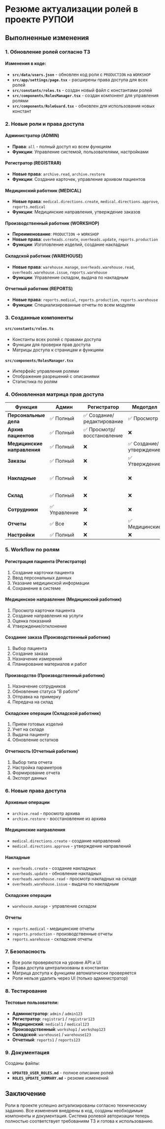 # Резюме актуализации ролей в проекте РУПОИ

## Выполненные изменения

### 1. Обновление ролей согласно ТЗ

#### Изменения в коде:
- **`src/data/users.json`** - обновлен код роли с `PRODUCTION` на `WORKSHOP`
- **`src/app/settings/page.tsx`** - расширены права доступа для всех ролей
- **`src/constants/roles.ts`** - создан новый файл с константами ролей
- **`src/components/RolesManager.tsx`** - создан компонент для управления ролями
- **`src/components/RoleGuard.tsx`** - обновлен для использования новых констант

### 2. Новые роли и права доступа

#### Администратор (ADMIN)
- **Права**: `all` - полный доступ ко всем функциям
- **Функции**: Управление системой, пользователями, настройками

#### Регистратор (REGISTRAR) 
- **Новые права**: `archive.read`, `archive.restore`
- **Функции**: Создание карточек, управление архивом пациентов

#### Медицинский работник (MEDICAL)
- **Новые права**: `medical.directions.create`, `medical.directions.approve`, `reports.medical`
- **Функции**: Медицинские направления, утверждение заказов

#### Производственный работник (WORKSHOP)
- **Переименование**: `PRODUCTION` → `WORKSHOP`
- **Новые права**: `overheads.create`, `overheads.update`, `reports.production`
- **Функции**: Изготовление изделий, создание накладных

#### Складской работник (WAREHOUSE)
- **Новые права**: `warehouse.manage`, `overheads.warehouse.read`, `overheads.warehouse.issue`, `reports.warehouse`
- **Функции**: Управление складом, выдача по накладным

#### Отчетный работник (REPORTS)
- **Новые права**: `reports.medical`, `reports.production`, `reports.warehouse`
- **Функции**: Специализированные отчеты по всем модулям

### 3. Созданные компоненты

#### `src/constants/roles.ts`
- Константы всех ролей с правами доступа
- Функции для проверки прав доступа
- Матрицы доступа к страницам и функциям

#### `src/components/RolesManager.tsx`
- Интерфейс управления ролями
- Отображение разрешений с описаниями
- Статистика по ролям

### 4. Обновленная матрица прав доступа

| Функция | Админ | Регистратор | Медотдел | Производство | Склад | Отчеты |
|---------|-------|-------------|----------|--------------|-------|--------|
| **Персональные дела** | ✅ Полный | ✅ Создание/редактирование | ✅ Просмотр | ❌ | ❌ | ❌ |
| **Архив пациентов** | ✅ Полный | ✅ Просмотр/восстановление | ❌ | ❌ | ❌ | ❌ |
| **Медицинские направления** | ✅ Полный | ❌ | ✅ Создание/утверждение | ❌ | ❌ | ❌ |
| **Заказы** | ✅ Полный | ❌ | ✅ Утверждение | ✅ Создание/обновление | ✅ Просмотр | ❌ |
| **Накладные** | ✅ Полный | ❌ | ❌ | ✅ Создание | ✅ Просмотр/выдача | ❌ |
| **Склад** | ✅ Полный | ❌ | ❌ | ❌ | ✅ Управление | ❌ |
| **Сотрудники** | ✅ Управление | ❌ | ❌ | ❌ | ❌ | ❌ |
| **Отчеты** | ✅ Все | ❌ | ✅ Медицинские | ✅ Производственные | ✅ Складские | ✅ Все |
| **Настройки** | ✅ Полный | ❌ | ❌ | ❌ | ❌ | ❌ |

### 5. Workflow по ролям

#### Регистрация пациента (Регистратор)
1. Создание карточки пациента
2. Ввод персональных данных
3. Указание медицинской информации
4. Сохранение в системе

#### Медицинское направление (Медицинский работник)
1. Просмотр карточки пациента
2. Создание направления на услуги
3. Оценка показаний
4. Утверждение/отклонение

#### Создание заказа (Производственный работник)
1. Выбор пациента
2. Создание заказа
3. Назначение измерений
4. Планирование материалов и работ

#### Производство (Производственный работник)
1. Назначение сотрудников
2. Обновление статуса "В работе"
3. Отправка на примерку
4. Передача на склад

#### Складские операции (Складской работник)
1. Прием готовых изделий
2. Учет на складе
3. Выдача пациенту
4. Обновление остатков

#### Отчетность (Отчетный работник)
1. Выбор типа отчета
2. Настройка параметров
3. Формирование отчета
4. Экспорт данных

### 6. Новые права доступа

#### Архивные операции
- `archive.read` - просмотр архива
- `archive.restore` - восстановление из архива

#### Медицинские направления
- `medical.directions.create` - создание направлений
- `medical.directions.approve` - утверждение направлений

#### Накладные
- `overheads.create` - создание накладных
- `overheads.update` - обновление накладных
- `overheads.warehouse.read` - просмотр накладных на складе
- `overheads.warehouse.issue` - выдача по накладным

#### Складские операции
- `warehouse.manage` - управление складом

#### Отчеты
- `reports.medical` - медицинские отчеты
- `reports.production` - производственные отчеты
- `reports.warehouse` - складские отчеты

### 7. Безопасность

- Все роли проверяются на уровне API и UI
- Права доступа централизованы в константах
- Матрица доступа к функциям автоматически проверяется
- Роли нельзя удалить через UI (только администратор)

### 8. Тестирование

#### Тестовые пользователи:
- **Администратор**: `admin` / `admin123`
- **Регистратор**: `registrar1` / `registrar123`
- **Медицинский**: `medical1` / `medical123`
- **Производственный**: `workshop1` / `workshop123`
- **Складской**: `warehouse1` / `warehouse123`
- **Отчетный**: `reports1` / `reports123`

### 9. Документация

Созданы файлы:
- **`UPDATED_USER_ROLES.md`** - полное описание ролей
- **`ROLES_UPDATE_SUMMARY.md`** - резюме изменений

## Заключение

Роли в проекте успешно актуализированы согласно техническому заданию. Все изменения внедрены в код, созданы необходимые компоненты и документация. Система ролевой авторизации теперь полностью соответствует требованиям ТЗ и готова к использованию.
